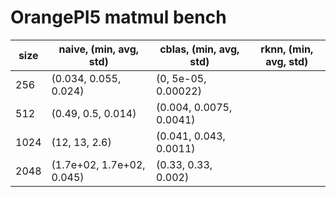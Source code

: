 # OrangePI5 matmul bench

| size | naive, (min, avg, std) | cblas, (min, avg, std) | rknn, (min, avg, std) |
| --- | --- | --- | --- |
|256|(0.034, 0.055, 0.024)|(0, 5e-05, 0.00022)| |(0, 0, 0)|
|512|(0.49, 0.5, 0.014)|(0.004, 0.0075, 0.0041)| |(0, 0.0009, 0.00044)|
|1024|(12, 13, 2.6)|(0.041, 0.043, 0.0011)| |(0.003, 0.0043, 0.0021)|
|2048|(1.7e+02, 1.7e+02, 0.045)|(0.33, 0.33, 0.002)| |(0.05, 0.061, 0.0062)|
